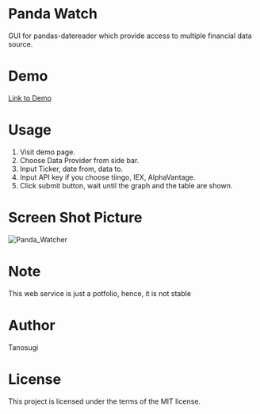 # Panda Watch

GUI for pandas-datereader which provide access to multiple financial data source.

# Demo

[Link to Demo](http://db3bw4g2rd61w.cloudfront.net/)

# Usage

1. Visit demo page.
2. Choose Data Provider from side bar.
3. Input Ticker, date from, data to.
4. Input API key if you choose tiingo, IEX, AlphaVantage.
5. Click submit button, wait until the graph and the table are shown.

# Screen Shot Picture

![Panda_Watcher](https://user-images.githubusercontent.com/63917107/116816175-d95d8f00-ab9b-11eb-8d23-70f67c87ff95.png)

# Note

This web service is just a potfolio, hence, it is not stable

# Author

Tanosugi

# License

This project is licensed under the terms of the MIT license.
